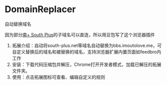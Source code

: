 # DomainReplacer
自动替换域名

因为部分[南+ South Plus](https://south-plus.net "南+ South Plus")的子域名可以直连，所以用豆包写了这个浏览器插件

1. 拓展介绍：自动将south-plus.net等域名自动替换为bbs.imoutolove.me，可自定义替换后的域名和被替换的域名，支持浏览器扩展内置页面如feedbro内工作
2. 安装：下载代码压缩包并解压，Chrome打开开发者模式，加载已解压的拓展文件夹。
3. 使用：点击拓展图标可查看、编辑自定义的规则

